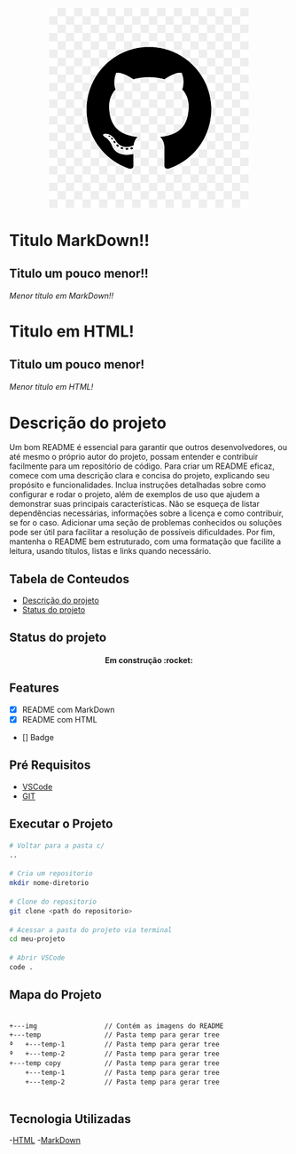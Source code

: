<!-- Imagem usando Markdwown -->
<!-- ![logo-github](./img/logo-github.png) -->

<!-- Imagem usando HTML -->

<p width="100%" align="center">
    <img src="./img/logo-github.png">
</p>

<!-- Título em MarkDown -->

# Titulo MarkDown!!
## Titulo um pouco menor!!
###### Menor titulo em MarkDown!!

<!-- Titulo em HTML -->

<h1>
Titulo em HTML!
</h1>

<h2>
Titulo um pouco menor!
</h2>

<h6>
Menor titulo em HTML!
</h1>

# Descrição do projeto

<p id="descricao projeto" align="left">
Um bom README é essencial para garantir que outros desenvolvedores, ou até mesmo o próprio autor do projeto, possam entender e contribuir facilmente para um repositório de código. Para criar um README eficaz, comece com uma descrição clara e concisa do projeto, explicando seu propósito e funcionalidades. Inclua instruções detalhadas sobre como configurar e rodar o projeto, além de exemplos de uso que ajudem a demonstrar suas principais características. Não se esqueça de listar dependências necessárias, informações sobre a licença e como contribuir, se for o caso. Adicionar uma seção de problemas conhecidos ou soluções pode ser útil para facilitar a resolução de possíveis dificuldades. Por fim, mantenha o README bem estruturado, com uma formatação que facilite a leitura, usando títulos, listas e links quando necessário.
</p>

## Tabela de Conteudos

<ul>
    <li><a href="#descrição-do-projeto">Descrição do projeto</a></li>
    <li><a href="#statusP">Status do projeto</a></li>
 </ul>
<p id="statusP"></P>

## Status do projeto

<h4 align="center">
    Em construção :rocket:
</h4>

## Features

- [x] README com MarkDown
- [x] README com HTML
- [] Badge

## Pré Requisitos

- [VSCode](https://code.visualstudio.com/)
- [GIT](https://git-scm.com/)

## Executar o Projeto

```bash
# Voltar para a pasta c/
..

# Cria um repositorio
mkdir nome-diretorio

# Clone do repositorio
git clone <path do repositorio>

# Acessar a pasta do projeto via terminal
cd meu-projeto

# Abrir VSCode
code .

```

## Mapa do Projeto

```bash

+---img                 // Contém as imagens do README
+---temp                // Pasta temp para gerar tree
ª   +---temp-1          // Pasta temp para gerar tree
ª   +---temp-2          // Pasta temp para gerar tree
+---temp copy           // Pasta temp para gerar tree
    +---temp-1          // Pasta temp para gerar tree
    +---temp-2          // Pasta temp para gerar tree
    
```

## Tecnologia Utilizadas

-[HTML](https://developer.mozilla.org/pt-BR/docs/Web/HTML)
-[MarkDown](https://www.markdownguide.org/)